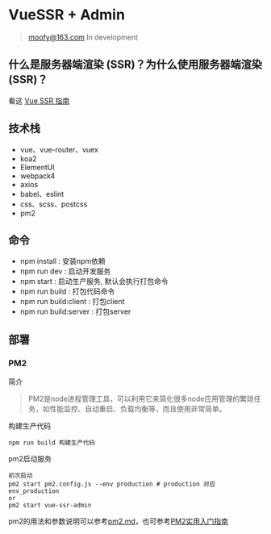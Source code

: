 # VueSSR + Admin

> moofy@163.com   In development


## 什么是服务器端渲染 (SSR)？为什么使用服务器端渲染 (SSR)？
 
看这 [Vue SSR 指南](https://ssr.vuejs.org/zh/)
  
## 技术栈
- vue、vue-router、vuex
- koa2
- ElementUI
- webpack4
- axios
- babel、eslint
- css、scss、postcss
- pm2


## 命令
* npm install : 安装npm依赖
* npm run dev : 启动开发服务
* npm start : 启动生产服务, 默认会执行打包命令
* npm run build : 打包代码命令
* npm run build:client : 打包client
* npm run build:server : 打包server

## 部署

### PM2
简介
> PM2是node进程管理工具，可以利用它来简化很多node应用管理的繁琐任务，如性能监控、自动重启、负载均衡等，而且使用非常简单。

构建生产代码
```npm
npm run build 构建生产代码
```
pm2启动服务
```npm
初次启动
pm2 start pm2.config.js --env production # production 对应 env_production
or
pm2 start vue-ssr-admin
```

pm2的用法和参数说明可以参考[pm2.md](./pm2.md)，也可参考[PM2实用入门指南](http://www.cnblogs.com/chyingp/p/pm2-documentation.html)




